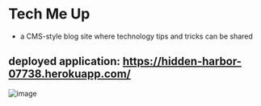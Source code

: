 # Tech Me Up

* a CMS-style blog site where technology tips and tricks can be shared

## deployed application: https://hidden-harbor-07738.herokuapp.com/

![image](https://user-images.githubusercontent.com/87092340/149401648-39e998cd-055b-466b-8788-bed2527cba3b.png)
